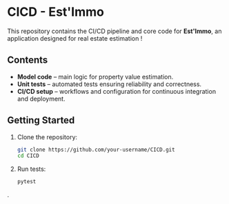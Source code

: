 # CICD - Est'Immo

This repository contains the CI/CD pipeline and core code for **Est'Immo**, an application designed for real estate estimation !

## Contents

* **Model code** – main logic for property value estimation.
* **Unit tests** – automated tests ensuring reliability and correctness.
* **CI/CD setup** – workflows and configuration for continuous integration and deployment.

## Getting Started

1. Clone the repository:

   ```bash
   git clone https://github.com/your-username/CICD.git
   cd CICD
   ```
2. Run tests:

   ```bash
   pytest
   ```

.
